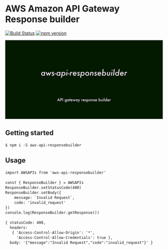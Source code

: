 # AWS Amazon API Gateway Response builder
[![Build Status](https://travis-ci.org/hideokamoto/aws-api-responsebuilder.svg?branch=master)](https://travis-ci.org/hideokamoto/aws-api-responsebuilder)
[![npm version](https://badge.fury.io/js/aws-api-responsebuilder.svg)](https://badge.fury.io/js/aws-api-responsebuilder)

![logo](./ogp_dark.png)

## Getting started
```
$ npm i -S aws-api-responsebuilder
```

## Usage

```
import AWSAPIs from 'aws-api-responsebuilder'

const { ResponseBuilder } = AWSAPIs
ResponseBuilder.setStatusCode(400)
ResponseBuilder.setBody({
    message: `Invalid Request`,
    code: 'invalid_request'
})
console.log(ResponseBuilder.getResponse())

{ statusCode: 400,
  headers:
   { 'Access-Control-Allow-Origin': '*',
     'Access-Control-Allow-Credentials': true },
  body: '{"message":"Invalid Request","code":"invalid_request"}' }
```